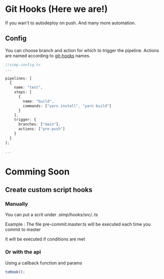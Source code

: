# Git Hooks (Here we are!)

If you wan't to autodeploy on push.
And many more automation.

## Config

You can choose branch and action for which to trigger the pipeline.
Actions are named according to [git-hooks](https://githooks.com/) names.

```ts
//simp.config.ts
...

pipelines: [
  {
    name: "test",
    steps: [
      {
        name: "build",
        commands: ["yarn install", "yarn build"]
      }
    ],
    trigger: {
      branches: ["main"],
      actions: ["pre-push"]
    }
  }
];

...
```

# Comming Soon

## Create custom script hooks

### Manually

You can put a scrit under .simp/hooks/src/<git-hook name>.<branch name>.ts

Example : The file pre-commit.master.ts will be executed each time you commit to master

It will be executed if conditions are met

### Or with the api

Using a callback function and params

```ts
toHook();
```
